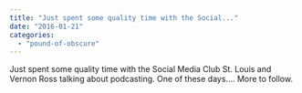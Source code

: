 ```yaml
---
title: "Just spent some quality time with the Social..."
date: "2016-01-21"
categories: 
  - "pound-of-obscure"
---
```


Just spent some quality time with the Social Media Club St. Louis and Vernon Ross talking about podcasting. One of these days.... More to follow.

